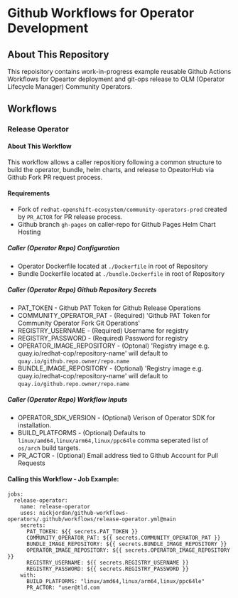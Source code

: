 # Github Workflows for Operator Development
## About This Repository
This repoisitory contains work-in-progress example reusable Github Actions Workflows for Opeartor deployment and git-ops release to OLM (Operator Lifecycle Manager) Community Operators.
## Workflows 
### Release Operator 
#### About This  Workflow 
This workflow allows a caller repositiory following a common structure to build the operator, bundle, helm charts, and release to OpeatorHub via Github Fork PR request process.
#### Requirements 
* Fork of ```redhat-openshift-ecosystem/community-operators-prod``` created by ```PR_ACTOR``` for PR release process.
* Github branch ```gh-pages``` on caller-repo for Github Pages Helm Chart Hosting
##### Caller (Operator Repo) Configuration 
* Operator Dockerfile located at ```./Dockerfile``` in root of Repository
* Bundle Dockerfile located at ```./bundle.Dockerfile``` in root of Repository
##### Caller (Operator Repo) Github Repository Secrets
* PAT_TOKEN - Github PAT Token for Github Release Operations
* COMMUNITY_OPERATOR_PAT - (Required) 'Github PAT Token for Community Operator Fork Git Operations'
* REGISTRY_USERNAME - (Required) Username for registry
* REGISTRY_PASSWORD - (Required) Password for registry
* OPERATOR_IMAGE_REPOSITORY - (Optonal) 'Registry image e.g. quay.io/redhat-cop/repository-name' will default to ```quay.io/github.repo.owner/repo.name```
* BUNDLE_IMAGE_REPOSITORY - (Optional) 'Registry image e.g. quay.io/redhat-cop/repository-name' will default to ```quay.io/github.repo.owner/repo.name```

##### Caller (Operator Repo) Workflow Inputs
* OPERATOR_SDK_VERSION - (Optional) Verison of Operator SDK for installation.
* BUILD_PLATFORMS - (Optional) Defaults to ```linux/amd64,linux/arm64,linux/ppc64le``` comma seperated list of ```os/arch``` build targets.
* PR_ACTOR - (Optional) Email address tied to Github Account for Pull Requests

#### Calling this Workflow - Job Example:
```
jobs:
  release-operator:
    name: release-operator
    uses: nickjordan/github-workflows-operators/.github/workflows/release-operator.yml@main
    secrets: 
      PAT_TOKEN: ${{ secrets.PAT_TOKEN }}
      COMMUNITY_OPERATOR_PAT: ${{ secrets.COMMUNITY_OPERATOR_PAT }}
      BUNDLE_IMAGE_REPOSITORY: ${{ secrets.BUNDLE_IMAGE_REPOSITORY }}
      OPERATOR_IMAGE_REPOSITORY: ${{ secrets.OPERATOR_IMAGE_REPOSITORY }}
      REGISTRY_USERNAME: ${{ secrets.REGISTRY_USERNAME }}
      REGISTRY_PASSWORD: ${{ secrets.REGISTRY_PASSWORD }}
    with: 
      BUILD_PLATFORMS: "linux/amd64,linux/arm64,linux/ppc64le"
      PR_ACTOR: "user@tld.com
```



